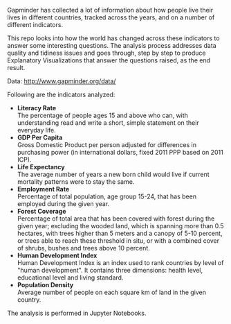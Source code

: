 Gapminder has collected a lot of information about how people live their lives in different countries, tracked across the years,
and on a number of different indicators. 

This repo looks into how the world has changed across these indicators to answer some interesting questions. The analysis process addresses data quality and tidiness issues and goes through, step by step to produce Explanatory Visualizations that answer the questions raised, as the end result.

Data: http://www.gapminder.org/data/

Following are the indicators analyzed:
- **Literacy Rate** <br>
The percentage of people ages 15 and above who can, with understanding read and write a short, simple statement on their everyday life.
- **GDP Per Capita** <br>
Gross Domestic Product per person adjusted for differences in purchasing power (in international dollars, fixed 2011 PPP based on 2011 ICP). 
- **Life Expectancy** <br>
The average number of years a new born child would live if current mortality patterns were to stay the same.
- **Employment Rate** <br>
Percentage of total population, age group 15-24, that has been employed during the given year.
- **Forest Coverage** <br>
Percentage of total area that has been covered with forest during the given year; excluding the wooded land, which is spanning more than 0.5 hectares, with trees higher than 5 meters and a canopy of 5-10 percent, or trees able to reach these threshold in situ, or with a combined cover of shrubs, bushes and trees above 10 percent. 
- **Human Development Index** <br>
Human Development Index is an index used to rank countries by level of "human development". It contains three dimensions: health level, educational level and living standard. 
- **Population Density** <br>
Average number of people on each square km of land in the given country. 

The analysis is performed in Jupyter Notebooks.
